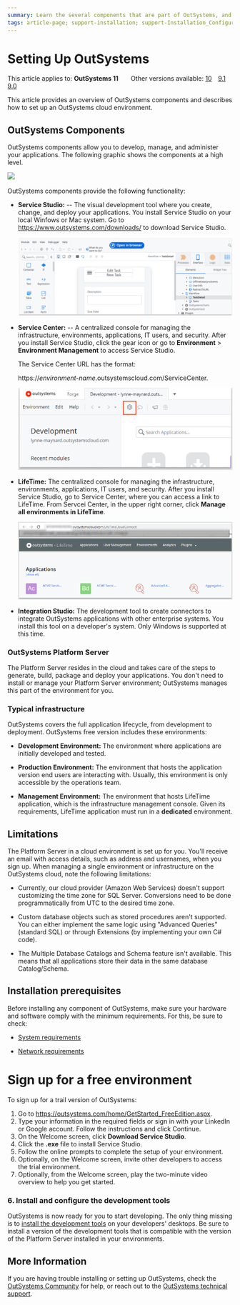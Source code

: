 ```yaml
---
summary: Learn the several components that are part of OutSystems, and how to set up OutSystems on the cloud or on-premises.
tags: article-page; support-installation; support-Installation_Configuration-overview; support-Integrations_Extensions
---
```


# Setting Up OutSystems

<div class="info" markdown="1">

This article applies to: **OutSystems 11**&#8195;&#8195;Other versions available: [10](https://success.outsystems.com/Documentation/10/Setting_Up_OutSystems)&#8195;[9.1](https://success.outsystems.com/Support/Archive/9.1/01_Install_and_set_up_OutSystems_Platform)&#8195;[9.0](https://success.outsystems.com/Support/Archive/9.0/01_Install_and_set_up_OutSystems_Platform)

</div>

This article provides an overview of OutSystems components and describes how to set up an OutSystems cloud environment.

## OutSystems Components
OutSystems components allow you to develop, manage, and administer your applications. The following graphic shows the components at a high level. 

![](images/intro-1.png)


OutSystems components provide the following functionality:

* **Service Studio:** -- The visual development tool where you create, change, and deploy your applications. You install Service Studio on your local Winfows or Mac system. Go to https://www.outsystems.com/downloads/ to download Service Studio. 

    ![](images/SS-general-view.png)

* **Service Center:** -- A centralized console for managing the infrastructure, environments, applications, IT users, and security. After you install Service Studio, click the gear icon or go to **Environment** > **Environment Management** to access Service Studio. 

    The Service Center URL has the format:
    
    https://*environment-name*.outsystemscloud.com/ServiceCenter.
 
  ![](images/service-center-link.png)


* **LifeTime:** The centralized console for managing the infrastructure, environments, applications, IT users, and security. After you install Service Studio, go to Service Center, where you can access a link to LifeTime. From Servcei Center, in the upper right corner, click **Manage all environments in LifeTime**.

    ![](images/lifetime-new-free.png)

* **Integration Studio:** The development tool to create connectors to integrate OutSystems applications with other enterprise systems. You install this tool on a developer's system. Only Windows is supported at this time.

### OutSystems Platform Server
The Platform Server resides in the cloud and takes care of the steps to generate, build, package and deploy your applications. You don't need to install or manage your Platform Server environment; OutSystems manages this part of the environment for you.

### Typical infrastructure

OutSystems covers the full application lifecycle, from development to deployment. OutSystems free version includes these environments:

* **Development Environment:** The environment where applications are initially developed and tested.

* **Production Environment:** The environment that hosts the application version end users are interacting with. Usually, this environment is only accessible by the operations team.

* **Management Environment:** The environment that hosts LifeTime application, which is the infrastructure management console. Given its requirements, LifeTime application must run in a **dedicated** environment. 


## Limitations

The Platform Server in a cloud environment is set up for you. You'll receive an email with access details, such as address and usernames, when you sign up. When managing a single environment or infrastructure on the OutSystems cloud, note the following   limitations:

* Currently, our cloud provider (Amazon Web Services) doesn't support customizing the time zone for SQL Server. Conversions need to be done programmatically from UTC to the desired time zone.

* Custom database objects such as stored procedures aren't supported. You can either implement the same logic using "Advanced Queries" (standard SQL) or through Extensions (by implementing your own C# code).

* The Multiple Database Catalogs and Schema feature isn't available. This means that all applications store their data in the same database Catalog/Schema.


## Installation prerequisites

Before installing any component of OutSystems, make sure your hardware and software comply with the minimum requirements. For this, be sure to check:

* [System requirements](../getting-started/system-requirements.md)

* [Network requirements](../getting-started/network-requirements.md)

# Sign up for a free environment

To sign up for a trail version of OutSystems:

1. Go to https://outsystems.com/home/GetStarted_FreeEdition.aspx. 
2. Type your information in the required fields or sign in with your LinkedIn or Google account. Follow the instructions and click Continue.
3. On the Welcome screen, click **Download Service Studio**. 
4. Click the **.exe** file to install Service Studio.
5. Follow the online prompts to complete the setup of your environment. 
6. Optionally, on the Welcome screen, invite other developers to access the trial environment.
7. Optionally, from the Welcome screen, play the two-minute video overview to help you get started.

### 6. Install and configure the development tools

OutSystems is now ready for you to start developing. The only thing missing is to [install the development tools](http://www.outsystems.com/home/downloads/) on your developers' desktops. Be sure to install a version of the development tools that is compatible with the version of the Platform Server installed in your environments.

## More Information

If you are having trouble installing or setting up OutSystems, check the [OutSystems Community](http://www.outsystems.com/forums/) for help, or reach out to the [OutSystems technical support](https://success.outsystems.com/Support/Enterprise_Customers/OutSystems_Support/01_Contact_OutSystems_technical_support).
